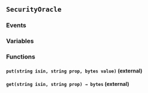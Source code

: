 ## `SecurityOracle`





### Events

### Variables

### Functions
#### `put(string isin, string prop, bytes value)` (external)





#### `get(string isin, string prop) → bytes` (external)





